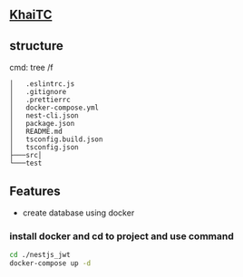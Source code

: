 ## [KhaiTC](https://www.facebook.com/khaitrinh1207/)

## structure

cmd: tree /f

```
│   .eslintrc.js                         
│   .gitignore                           
│   .prettierrc                          
│   docker-compose.yml                   
│   nest-cli.json                        
│   package.json                         
│   README.md                            
│   tsconfig.build.json                 
│   tsconfig.json                        
├───src│
└───test
```

## Features

- create database using docker

### install docker and cd to project and use command

  ```sh
  cd ./nestjs_jwt
  docker-compose up -d
  ```

